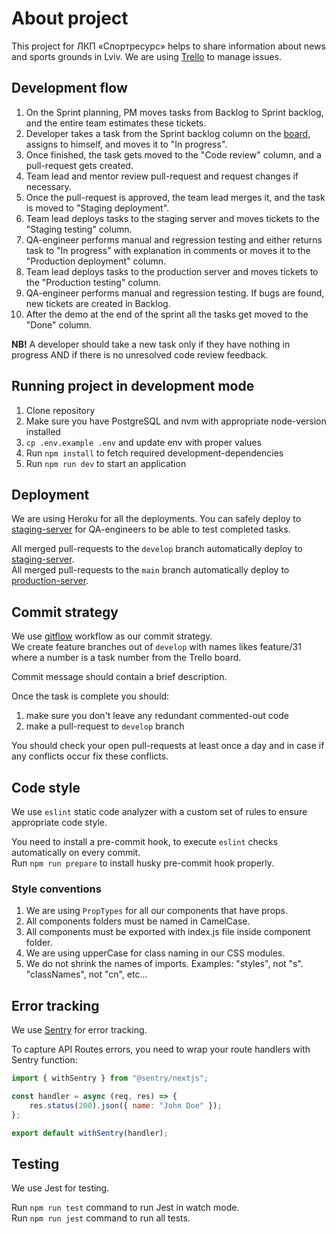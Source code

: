 # About project

This project for ЛКП «Спортресурс» helps to share information about news and sports grounds in Lviv. We are using [Trello](https://trello.com/b/J2wr6eQW/sportresurs) to manage issues.

## Development flow

1. On the Sprint planning, PM moves tasks from Backlog to Sprint backlog, and the entire team estimates these tickets.
2. Developer takes a task from the Sprint backlog column on the [board](https://trello.com/b/J2wr6eQW/sportresurs), assigns to himself, and moves it to "In progress".
3. Once finished, the task gets moved to the "Code review" column, and a pull-request gets created.
4. Team lead and mentor review pull-request and request changes if necessary.
5. Once the pull-request is approved, the team lead merges it, and the task is moved to "Staging deployment".
6. Team lead deploys tasks to the staging server and moves tickets to the "Staging testing" column.
7. QA-engineer performs manual and regression testing and either returns task to "In progress" with explanation in comments or moves it to the "Production deployment" column.
8. Team lead deploys tasks to the production server and moves tickets to the "Production testing" column.
9. QA-engineer performs manual and regression testing. If bugs are found, new tickets are created in Backlog.
10. After the demo at the end of the sprint all the tasks get moved to the "Done" column.

**NB!** A developer should take a new task only if they have nothing in progress AND if there is no unresolved code review feedback.

## Running project in development mode

1. Clone repository
2. Make sure you have PostgreSQL and nvm with appropriate node-version installed
3. `cp .env.example .env` and update env with proper values
4. Run `npm install` to fetch required development-dependencies
5. Run `npm run dev` to start an application

## Deployment

We are using Heroku for all the deployments. You can safely deploy to [staging-server](https://sportresurs-staging.herokuapp.com/) for QA-engineers to be able to test completed tasks.

All merged pull-requests to the `develop` branch automatically deploy to [staging-server](https://sportresurs-staging.herokuapp.com/). <br />
All merged pull-requests to the `main` branch automatically deploy to [production-server](https://sportresurs.herokuapp.com/).

## Commit strategy

We use [gitflow](https://www.atlassian.com/git/tutorials/comparing-workflows) workflow as our commit strategy. <br />
We create feature branches out of `develop` with names likes feature/31 where a number is a task number from the Trello board.

Commit message should contain a brief description.

Once the task is complete you should:

1. make sure you don't leave any redundant commented-out code
2. make a pull-request to `develop` branch

You should check your open pull-requests at least once a day and in case if any conflicts occur fix these conflicts.

## Code style

We use `eslint` static code analyzer with a custom set of rules to ensure appropriate code style.

You need to install a pre-commit hook, to execute `eslint` checks automatically on every commit. <br/>
Run `npm run prepare` to install husky pre-commit hook properly.

### Style conventions

1. We are using `PropTypes` for all our components that have props.
2. All components folders must be named in CamelCase. 
3. All components must be exported with index.js file inside component folder. 
4. We are using upperCase for class naming in our CSS modules.
5. We do not shrink the names of imports. Examples: "styles", not "s". "classNames", not "cn", etc...

## Error tracking

We use [Sentry](https://sentry.io/) for error tracking.

To capture API Routes errors, you need to wrap your route handlers with Sentry function:

```js
import { withSentry } from "@sentry/nextjs";

const handler = async (req, res) => {
    res.status(200).json({ name: "John Doe" });
};

export default withSentry(handler);
```

## Testing

We use Jest for testing.

Run `npm run test` command to run Jest in watch mode. <br/>
Run `npm run jest` command to run all tests.
